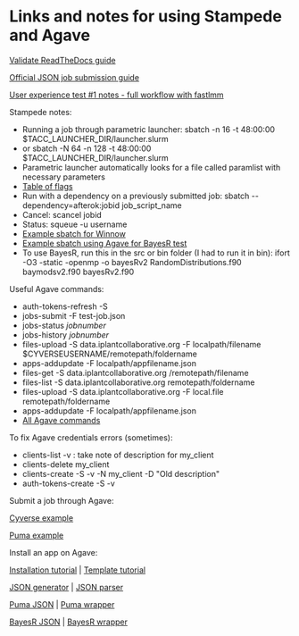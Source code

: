 # Links and notes for using Stampede and Agave

[Validate ReadTheDocs guide](http://validate-10.readthedocs.io/en/latest/index.html)



[Official JSON job submission guide](https://agaveapi.co/documentation/tutorials/job-management-tutorial/)

[User experience test #1 notes - full workflow with fastlmm](https://github.com/ksierrac/Validate-temp-storage/blob/master/UXnotes.txt)

Stampede notes:

- Running a job through parametric launcher: sbatch -n 16 -t 48:00:00 $TACC_LAUNCHER_DIR/launcher.slurm 
- or sbatch -N 64 -n 128 -t 48:00:00 $TACC_LAUNCHER_DIR/launcher.slurm
- Parametric launcher automatically looks for a file called paramlist with necessary parameters
- [Table of flags](https://portal.tacc.utexas.edu/user-guides/stampede#running-slurm-jobcontrol-sbatch)
- Run with a dependency on a previously submitted job: sbatch --dependency=afterok:jobid job_script_name
- Cancel: scancel jobid
- Status: squeue -u username
- [Example sbatch for Winnow](https://github.com/ksierrac/Validate-temp-storage/tree/master/winnow_ex.sh)
- [Example sbatch using Agave for BayesR test](https://github.com/ksierrac/Validate-temp-storage/blob/master/readlineex.sh)
- To use BayesR, run this in the src or bin folder (I had to run it in bin): ifort -O3 -static -openmp -o bayesRv2 RandomDistributions.f90 baymodsv2.f90 bayesRv2.f90 

Useful Agave commands:
- auth-tokens-refresh -S
- jobs-submit -F test-job.json
- jobs-status *jobnumber*
- jobs-history *jobnumber*
- files-upload -S data.iplantcollaborative.org -F localpath/filename $CYVERSEUSERNAME/remotepath/foldername
- apps-addupdate -F localpath/appfilename.json
- files-get -S data.iplantcollaborative.org /remotepath/filename
- files-list -S data.iplantcollaborative.org remotepath/foldername
- files-upload -S data.iplantcollaborative.org -F local.file remotepath/foldername
- apps-addupdate -F localpath/appfilename.json
- [All Agave commands](https://bitbucket.org/taccaci/foundation-cli/src/1658e797b2cd5ce52d63083141d429f5ec17429d/bin/?at=master)

To fix Agave credentials errors (sometimes):
- clients-list -v : take note of description for my_client
- clients-delete my_client
- clients-create -S -v -N my_client -D "Old description"
- auth-tokens-create -S -v


Submit a job through Agave:

[Cyverse example](https://github.com/iPlantCollaborativeOpenSource/cyverse-sdk/blob/master/docs/iplant-first-app-job.md)

[Puma example](https://github.com/ksierrac/Puma/blob/master/test-job.json)


Install an app on Agave:

[Installation tutorial](https://github.com/iPlantCollaborativeOpenSource/cyverse-sdk/blob/master/docs/iplant-first-app.md) | 
[Template tutorial](https://github.com/iPlantCollaborativeOpenSource/cyverse-sdk/blob/master/docs/iplant-first-app-argpass.md)


[JSON generator](http://agaveapi.co/tools/app-builder/) | 
[JSON parser](http://jsonlint.com/)

[Puma JSON](https://github.com/ksierrac/Puma/Puma.json) | 
[Puma wrapper](https://github.com/ksierrac/Puma/puma_wrapper.sh)

[BayesR JSON](https://github.com/CyVerse-Validate/Stampede-Files/tree/master/bayesR-2.00/bayesR.json) | 
[BayesR wrapper](https://github.com/CyVerse-Validate/Stampede-Files/tree/master/bayesR-2.00/wrapper.sh)
